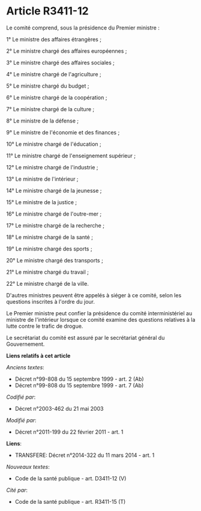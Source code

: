 # Article R3411-12

Le comité comprend, sous la présidence du Premier ministre :

1° Le ministre des affaires étrangères ;

2° Le ministre chargé des affaires européennes ;

3° Le ministre chargé des affaires sociales ;

4° Le ministre chargé de l'agriculture ;

5° Le ministre chargé du budget ;

6° Le ministre chargé de la coopération ;

7° Le ministre chargé de la culture ;

8° Le ministre de la défense ;

9° Le ministre de l'économie et des finances ;

10° Le ministre chargé de l'éducation ;

11° Le ministre chargé de l'enseignement supérieur ;

12° Le ministre chargé de l'industrie ;

13° Le ministre de l'intérieur ;

14° Le ministre chargé de la jeunesse ;

15° Le ministre de la justice ;

16° Le ministre chargé de l'outre-mer ;

17° Le ministre chargé de la recherche ;

18° Le ministre chargé de la santé ;

19° Le ministre chargé des sports ;

20° Le ministre chargé des transports ;

21° Le ministre chargé du travail ;

22° Le ministre chargé de la ville.

D'autres ministres peuvent être appelés à siéger à ce comité, selon les questions inscrites à l'ordre du jour.

Le Premier ministre peut confier la présidence du comité interministériel au ministre de l'intérieur lorsque ce comité
examine des questions relatives à la lutte contre le trafic de drogue.

Le secrétariat du comité est assuré par le secrétariat général du Gouvernement.

**Liens relatifs à cet article**

_Anciens textes_:

  - Décret n°99-808 du 15 septembre 1999 - art. 2 (Ab)
  - Décret n°99-808 du 15 septembre 1999 - art. 7 (Ab)

_Codifié par_:

  - Décret n°2003-462 du 21 mai 2003

_Modifié par_:

  - Décret n°2011-199 du 22 février 2011 - art. 1

**Liens**:

  - TRANSFERE: Décret n°2014-322 du 11 mars 2014 - art. 1

_Nouveaux textes_:

  - Code de la santé publique - art. D3411-12 (V)

_Cité par_:

  - Code de la santé publique - art. R3411-15 (T)
